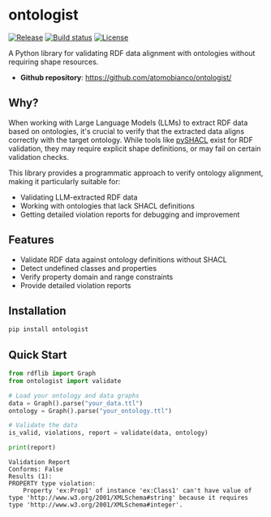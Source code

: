# ontologist

[![Release](https://img.shields.io/github/v/release/atomobianco/ontologist)](https://img.shields.io/github/v/release/atomobianco/ontologist)
[![Build status](https://img.shields.io/github/actions/workflow/status/atomobianco/ontologist/main.yml?branch=main)](https://github.com/atomobianco/ontologist/actions/workflows/main.yml?query=branch%3Amain)
[![License](https://img.shields.io/github/license/atomobianco/ontologist)](https://img.shields.io/github/license/atomobianco/ontologist)

A Python library for validating RDF data alignment with ontologies without requiring shape resources.

- **Github repository**: <https://github.com/atomobianco/ontologist/>

## Why?

When working with Large Language Models (LLMs) to extract RDF data based on ontologies, it's crucial to verify that the extracted data aligns correctly with the target ontology.
While tools like [pySHACL](https://github.com/RDFLib/pySHACL) exist for RDF validation, they may require explicit shape definitions, or may fail on certain validation checks.

This library provides a programmatic approach to verify ontology alignment, making it particularly suitable for:

- Validating LLM-extracted RDF data
- Working with ontologies that lack SHACL definitions
- Getting detailed violation reports for debugging and improvement

## Features

- Validate RDF data against ontology definitions without SHACL
- Detect undefined classes and properties
- Verify property domain and range constraints
- Provide detailed violation reports

## Installation

```bash
pip install ontologist
```

## Quick Start

```python
from rdflib import Graph
from ontologist import validate

# Load your ontology and data graphs
data = Graph().parse("your_data.ttl")
ontology = Graph().parse("your_ontology.ttl")

# Validate the data
is_valid, violations, report = validate(data, ontology)

print(report)
```

```
Validation Report
Conforms: False
Results (1):
PROPERTY type violation:
	Property 'ex:Prop1' of instance 'ex:Class1' can't have value of type 'http://www.w3.org/2001/XMLSchema#string' because it requires type 'http://www.w3.org/2001/XMLSchema#integer'.

```